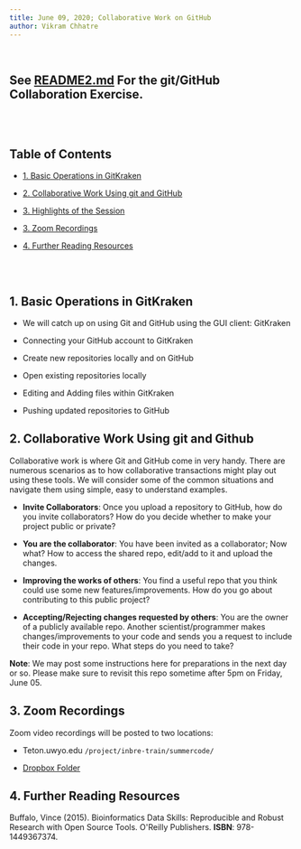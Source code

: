 ```yaml
---
title: June 09, 2020; Collaborative Work on GitHub
author: Vikram Chhatre
---
```


<br>

## See [README2.md](README2.md) For the git/GitHub Collaboration Exercise.

<br>
<br>

## Table of Contents

- [1. Basic Operations in GitKraken](#basic-operations-in-gitkraken)

- [2. Collaborative Work Using git and GitHub](#collaborative-work-using-git-and-github)

- [3. Highlights of the Session](#highlights-of-the-session)

- [3. Zoom Recordings](#zoom-recordings)

- [4. Further Reading Resources](#further-reading-resources)


<br><br>




## 1. Basic Operations in GitKraken


- We will catch up on using Git and GitHub using the GUI client: GitKraken

- Connecting your GitHub account to GitKraken

- Create new repositories locally and on GitHub

- Open existing repositories locally

- Editing and Adding files within GitKraken

- Pushing updated repositories to GitHub 


## 2. Collaborative Work Using git and Github


Collaborative work is where Git and GitHub come in very handy.  There are numerous scenarios as to how collaborative transactions might play out using these tools.  We will consider some of the common situations and navigate them using simple, easy to understand examples.
 

- **Invite Collaborators**: Once you upload a repository to GitHub, how do you invite collaborators? How do you decide whether to make your project public or private?

- **You are the collaborator**: You have been invited as a collaborator; Now what? How to access the shared repo, edit/add to it and upload the changes.

- **Improving the works of others**: You find a useful repo that you think could use some new features/improvements. How do you go about contributing to this public project?

- **Accepting/Rejecting changes requested by others**: You are the owner of a publicly available repo.  Another scientist/programmer makes changes/improvements to your code and sends you a request to include their code in your repo. What steps do you need to take?


**Note**: We may post some instructions here for preparations in the next day or so.  Please make sure to revisit this repo sometime after 5pm on Friday, June 05.


## 3. Zoom Recordings

Zoom video recordings will be posted to two locations:

- Teton.uwyo.edu ``/project/inbre-train/summercode/``

- [Dropbox Folder](https://www.dropbox.com/sh/y9qevigabrw786z/AABb8HH5N-nm_M5LfDPWjLG9a?dl=0)


## 4. Further Reading Resources


Buffalo, Vince (2015). Bioinformatics Data Skills: Reproducible and Robust Research with Open Source Tools.  O'Reilly Publishers. **ISBN**: 978-1449367374.



